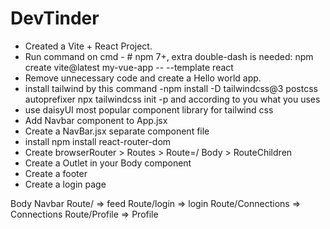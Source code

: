 # DevTinder

- Created a Vite + React Project.
- Run command on cmd - # npm 7+, extra double-dash is needed:
npm create vite@latest my-vue-app -- --template react
- Remove unnecessary code and create a Hello world app.
- install tailwind by this command -npm install -D tailwindcss@3 postcss autoprefixer
npx tailwindcss init -p 
and according to you what you uses 
- use daisyUI most popular component library for tailwind css
- Add Navbar component to App.jsx
- Create a NavBar.jsx separate component file
- install npm install react-router-dom
- Create browserRouter > Routes > Route=/ Body > RouteChildren
- Create a Outlet in your Body component
- Create a footer
- Create a login page






Body
    Navbar
    Route/ => feed
    Route/login => login
    Route/Connections => Connections
    Route/Profile => Profile


